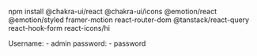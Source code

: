 npm install @chakra-ui/react
@chakra-ui/icons
@emotion/react
@emotion/styled framer-motion react-router-dom
@tanstack/react-query react-hook-form
react-icons/hi

Username: - admin
password: - password
